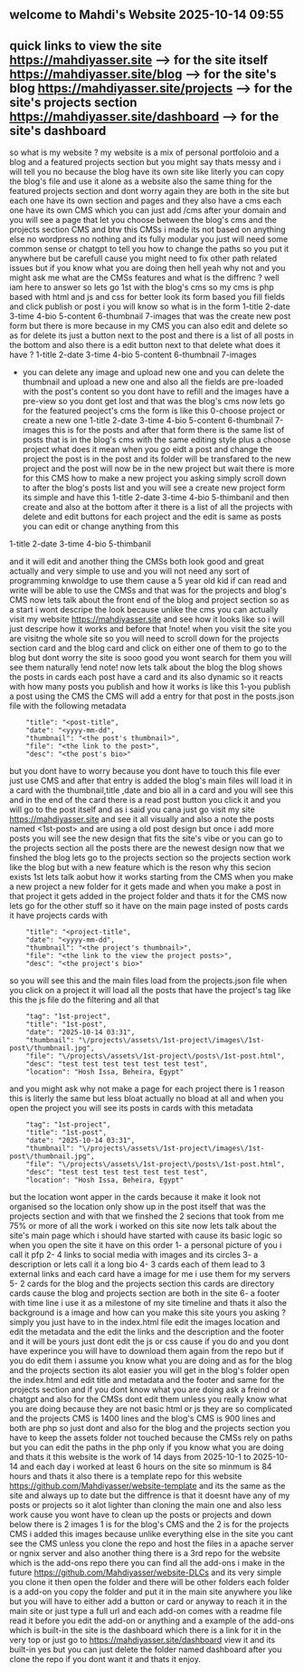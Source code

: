 welcome to Mahdi's Website
2025-10-14 09:55
---
quick links to view the site 
https://mahdiyasser.site --> for the site itself 
https://mahdiyasser.site/blog --> for the site's blog
https://mahdiyasser.site/projects --> for the site's projects section
https://mahdiyasser.site/dashboard --> for the site's dashboard
---
so what is my website ? 
my website is a mix of personal portfoloio and a blog and a featured projects section
but you might say thats messy and i will tell you no because the blog have its own site
like literly you can copy the blog's file and use it alone as a website also the same 
thing for the featured projects section and dont worry again they are both
in the site but each one have its own section and pages and they also have 
a cms each one have its own CMS which you can just add /cms after your domain 
and you will see a page that let you choose between the blog's cms and the 
projects section CMS and btw this CMSs i made its not based on anything else no wordpress
no nothing and its fully modular you just will need some common sense or chatgpt 
to tell you how to change the paths so you put it anywhere but be carefull cause you 
might need to fix other path related issues but if you know what you are doing
then hell yeah why not and you might ask me what are the CMSs features and what is the 
diffrenc ? well iam here to answer so lets go 1st with the blog's cms 
so my cms is php based with html and js and css for better look 
its form based you fill fields and click publish or post i you will know 
so what is in the form
1-title
2-date
3-time
4-bio
5-content
6-thumbnail
7-images
that was the create new post form but there is more because in my CMS you can also
edit and delete so as for delete its just a button next to the post and there is a list
of all posts in the bottom and also there is a edit button next to that delete 
what does it have ?
1-title
2-date
3-time
4-bio
5-content
6-thumbnail
7-images
+ you can delete any image and upload new one and you can delete the thumbnail and 
upload a new one and also all the fields are pre-loaded with the post's content so 
you dont have to refill and the images have a pre-view so you dont get lost
and that was the blog's cms now lets go for the featured peoject's cms 
the form is like this 
0-choose project or create a new one 
1-title
2-date
3-time
4-bio
5-content
6-thumbnail
7-images
this is for the posts and after that form there is the same list of posts that is in the
blog's cms with the same editing style plus a choose project what does it mean
when you go eidt a post and change the project the post is in the post and its folder 
will be transfared to the new project and the post will now be in the new project 
but wait there is more for this CMS how to make a new project you asking 
simply scroll down to after the blog's posts list and you will see a create new
project form its simple and have this 
1-title
2-date 
3-time
4-bio
5-thimbanil
and then create and also at the bottom after it there is a list of all the projects
with delete and edit buttons for each project and the edit is same as posts you can
edit or change anything from this 

1-title
2-date 
3-time
4-bio
5-thimbanil

and it will edit and another thing the CMSs both look good and great actually and very
simple to use and you will not need any sort of programming knwoldge to use them
cause a 5 year old kid if can read and write will be able to use the CMSs
and that was for the projects and blog's CMS now lets talk about the
front end of the blog and project section so as a start i wont descripe the look 
because unlike the cms you can actually visit my website https://mahdiyasser.site
and see how it looks like so i will just descripe how it works and before that !note!
when you visit the site you are visitng the whole site so you will need to scroll
down for the projects section card and the blog card and click on either one of them 
to go to the blog but dont worry the site is sooo good you wont search for them
you will see them naturally !end note!
now lets talk about the blog 
the blog shows the posts in cards each post have a card and its also dynamic
so it reacts with how many posts you publish and how it works is like this
1-you publish a post using the CMS the CMS will add a entry for that post in the 
posts.json file with the following metadata

        "title": "<post-title",
        "date": "<yyyy-mm-dd",
        "thumbnail": "<the post's thumbnail>",
        "file": "<the link to the post>",
        "desc": "<the post's bio>"

but you dont have to worry because you dont have to touch this file ever just use 
CMS and after that entry is added the blog's main files will load it in a card with
the thumbnail,title ,date and bio all in a card and you will see this 
and in the end of the card there is a read post button you click it and you will
go to the post itself and as i said you cana just go visit my site 
https://mahdiyasser.site and see it all visually and also a note 
the posts named <1st-post> and <CMS> are using a old post design 
but  once i add more posts you will see the new design that fits the site's vibe
or you can go to the projects section all the posts there are the newest design
now that we finshed the blog lets go to the projects section so the projects section 
work like the blog but with a new feature which is the reson why this secion exists
1st lets talk aobut how it works starting from the CMS 
when you make a new project a new folder for it gets made and when you make
a post in that project it gets added in the project folder and thats it for the CMS 
now lets go for the other stuff so 
it have on the main page insted of posts cards it have projects cards with

        "title": "<project-title",
        "date": "<yyyy-mm-dd",
        "thumbnail": "<the project's thumbnail>",
        "file": "<the link to the view the project posts>",
        "desc": "<the project's bio>"

so you will see this and the main files load from the projects.json file
when you click on a project it will load all the posts that have the project's tag like
this the js file do the filtering and all that 

        "tag": "1st-project",
        "title": "1st-post",
        "date": "2025-10-14 03:31",
        "thumbnail": "\/projects\/assets\/1st-project\/images\/1st-post\/thumbnail.jpg",
        "file": "\/projects\/assets\/1st-project\/posts\/1st-post.html",
        "desc": "test test test test test test test",
        "location": "Hosh Issa, Beheira, Egypt"

and you might ask why not make a page for each project there is 1 reason
this is literly the same but less bloat actually no bload at all 
and when you open the project you will see its posts in cards with this metadata

        "tag": "1st-project",
        "title": "1st-post",
        "date": "2025-10-14 03:31",
        "thumbnail": "\/projects\/assets\/1st-project\/images\/1st-post\/thumbnail.jpg",
        "file": "\/projects\/assets\/1st-project\/posts\/1st-post.html",
        "desc": "test test test test test test test",
        "location": "Hosh Issa, Beheira, Egypt"

but the location wont apper in the cards because it make it look not organised so
the location only show up in the post itself 
that was the projects section and with that we finshed the 2 secions that took from me 
75% or more of all the work i worked on this site now lets talk about the site's main
page which i should have started with cause its basic logic 
so when you open the site it have on this order
1- a personal picture of you i call it pfp
2- 4 links to social media with images and its circles 
3- a description or lets call it a long bio
4- 3 cards each of them lead to 3 external links and each card have a image for me i use them for my servers
5- 2 cards for the blog and the projects section this cards are directory cards cause 
the blog and projects section are both in the site 
6- a footer with time line i use it as a milestone of my site timeline 
and thats it also the background is a image and how can you make this site
yours you asking ? simply you just have to in the index.html file edit the images
location and edit the metadata and the edit the links and the description
and the footer and it will be yours just dont edit the js or css cause if you do 
and you dont have experince you will have to download them again from the repo 
but if you do edit them i assume you know what you are doing and as for the blog
and the projects section its alot easier you will get in the blog's folder 
open the index.html and edit title and metadata and the footer and same for the 
projects section and if you dont know what you are doing ask a freind or chatgpt
and also for the CMSs dont edit them unless you really know what you are doing because
they are not basic html or js they are so complicated and the projects CMS is 1400 lines
and the blog's CMS is 900 lines and both are php so just dont and also for the blog
and the projects section you have to keep the assets folder not touched because the CMSs
rely on paths but you can edit the paths in the php only if you know what you are doing
and thats it this website is the work of 14 days from 2025-10-1 to 2025-10-14 
and each day i worked at least 6 hours on the site so minmum is 84 hours 
and thats it also there is a template repo for this website
https://github.com/Mahdiyasser/website-template
 and its the same as the site
and always up to date but the diffrence is that it doesnt have any of my posts or 
projects so it alot lighter than cloning the main one and also less work cause you 
wont have to clean up the posts or projects and down below there is 2 images 1 is 
for the blog's CMS and the 2 is for the projects CMS i added this images because
unlike everything else in the site you cant see the CMS unless you clone the repo 
and host the files in a apache server or ngnix server 
and also another thing there is a 3rd repo for the website which is 
the add-ons repo there you can find all the add-ons i make in the future 
https://github.com/Mahdiyasser/website-DLCs
and its very simple you clone it then open the folder and there will be other folders 
each folder is a add-on you copy the folder and put it in the main site anywhere you 
like but you will have to either add a button or card or anyway to reach it in the 
main site or just type a full url and each add-on comes with a readme file read it
before you edit the add-on or anything and a example of the add-ons which
is built-in the site is the dashboard which there is a link for it in the very top or 
just go to 
https://mahdiyasser.site/dashboard 
view it and its built-in yes but you can just delete the folder named dashboard after
you clone the repo if you dont want it and thats it enjoy.













